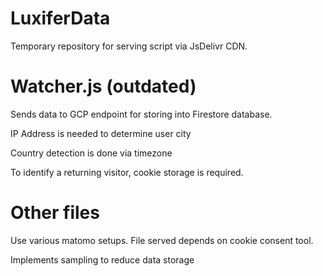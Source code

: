 # LuxiferData

Temporary repository for serving script via JsDelivr CDN.

# Watcher.js (outdated)

Sends data to GCP endpoint for storing into Firestore database.

IP Address is needed to determine user city

Country detection is done via timezone

To identify a returning visitor, cookie storage is required.

# Other files

Use various matomo setups. File served depends on cookie consent tool. 

Implements sampling to reduce data storage
